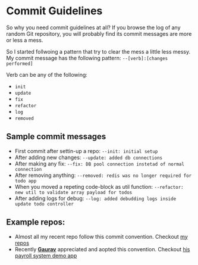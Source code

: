 # Commit Guidelines

So why you need commit guidelines at all? If you browse the log of any random Git repository, you will probably find its commit messages are more or less a mess.

So I started follwoing a pattern that try to clear the mess a little less messy. My commit message has the following pattern:
`--[verb]:[changes performed]`

Verb can be any of the following:

- `init`
- `update`
- `fix`
- `refactor`
- `log`
- `removed`

## Sample commit messages

- First commit after settin-up a repo: `--init: initial setup`
- After adding new changes: `--update: added db connections`
- After making any fix: `--fix: DB pool connection instetad of normal connection`
- After removing anything: `--removed: redis was no longer required for todo app`
- When you moved a repeting code-block as util function: `--refactor: new util to validate array payload for todos`
- After adding logs for debug: `--log: added debudding logs inside update todo controller`

## Example repos:

- Almost all my recent repo follow this commit convention. Checkout [my repos](https://github.com/ashokdey?tab=repositories)
- Recently **[Gaurav](https://github.com/igauravsehrawat)** appreciated and aopted this convention. Checkout [his payroll system demo app](https://github.com/igauravsehrawat/payroll-system)
